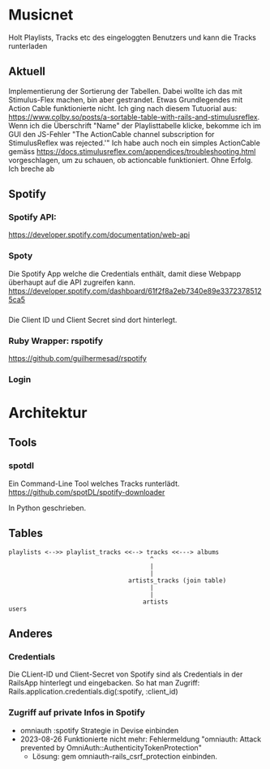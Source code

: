 # Musicnet
Holt Playlists, Tracks etc des eingeloggten Benutzers und kann die Tracks runterladen

## Aktuell
Implementierung der Sortierung der Tabellen. Dabei wollte ich das mit Stimulus-Flex machen, bin aber gestrandet. Etwas Grundlegendes mit Action Cable funktionierte nicht.
Ich ging nach diesem Tutuorial aus: https://www.colby.so/posts/a-sortable-table-with-rails-and-stimulusreflex. 
Wenn ich die Überschrift "Name" der Playlisttabelle klicke, bekomme ich im GUI den JS-Fehler "The ActionCable channel subscription for StimulusReflex was rejected.'"
Ich habe auch noch ein simples ActionCable gemäss https://docs.stimulusreflex.com/appendices/troubleshooting.html vorgeschlagen, um zu schauen, ob actioncable funktioniert.
Ohne Erfolg. Ich breche ab

## Spotify
### Spotify API: 
https://developer.spotify.com/documentation/web-api

### Spoty
Die Spotify App welche die Credentials enthält, damit diese Webpapp überhaupt auf die API zugreifen kann.
https://developer.spotify.com/dashboard/61f2f8a2eb7340e89e33723785125ca5
###
Die Client ID und Client Secret sind dort hinterlegt.

### Ruby Wrapper: rspotify
https://github.com/guilhermesad/rspotify


### Login 

# Architektur

## Tools
### spotdl
Ein Command-Line Tool welches Tracks runterlädt.
https://github.com/spotDL/spotify-downloader

In Python geschrieben.


## Tables
```
playlists <-->> playlist_tracks <<--> tracks <<---> albums
                                       ^
                                       |
                                       |
                                 artists_tracks (join table)
                                       |
                                       |
                                     artists    
users          
```

## Anderes

### Credentials
Die CLient-ID und Client-Secret von Spotify sind als Credentials in der RailsApp hinterlegt und eingebacken.
So hat man Zugriff: Rails.application.credentials.dig(:spotify, :client_id)

### Zugriff auf private Infos in Spotify
 * omniauth :spotify Strategie in Devise einbinden
 * 2023-08-26 Funktionierte nicht mehr: Fehlermeldung "omniauth: Attack prevented by OmniAuth::AuthenticityTokenProtection"
   * Lösung: gem omniauth-rails_csrf_protection einbinden.  